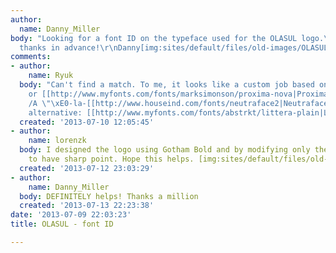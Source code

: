 ```yaml
---
author:
  name: Danny_Miller
body: "Looking for a font ID on the typeface used for the OLASUL logo.\r\n\r\n\r\n\r\nMany
  thanks in advance!\r\nDanny[img:sites/default/files/old-images/OLASUL_3724.jpg]"
comments:
- author:
    name: Ryuk
  body: "Can't find a match. To me, it looks like a custom job based on [[http://www.typography.com/fonts/gotham/overview|Gotham]]
    or [[http://www.myfonts.com/fonts/marksimonson/proxima-nova|Proxima Nova]] with
    /A \"\xE0-la-[[http://www.houseind.com/fonts/neutraface2|Neutraface 2]]\"...\r\nReady-to-go
    alternative: [[http://www.myfonts.com/fonts/abstrkt/littera-plain|Littera Plain]]"
  created: '2013-07-10 12:05:45'
- author:
    name: lorenzk
  body: I designed the logo using Gotham Bold and by modifying only the letter "a"
    to have sharp point. Hope this helps. [img:sites/default/files/old-images/Olasul_4902.jpg]
  created: '2013-07-12 23:03:29'
- author:
    name: Danny_Miller
  body: DEFINITELY helps! Thanks a million
  created: '2013-07-13 22:23:38'
date: '2013-07-09 22:03:23'
title: OLASUL - font ID

---
```

